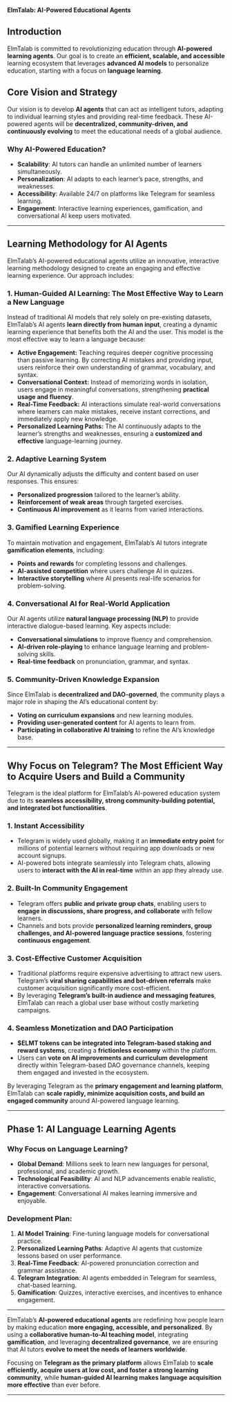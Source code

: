 **ElmTalab: AI-Powered Educational Agents**

## **Introduction**
ElmTalab is committed to revolutionizing education through **AI-powered learning agents**. Our goal is to create an **efficient, scalable, and accessible** learning ecosystem that leverages **advanced AI models** to personalize education, starting with a focus on **language learning**.

## **Core Vision and Strategy**
Our vision is to develop **AI agents** that can act as intelligent tutors, adapting to individual learning styles and providing real-time feedback. These AI-powered agents will be **decentralized, community-driven, and continuously evolving** to meet the educational needs of a global audience.

### **Why AI-Powered Education?**
- **Scalability**: AI tutors can handle an unlimited number of learners simultaneously.
- **Personalization**: AI adapts to each learner’s pace, strengths, and weaknesses.
- **Accessibility**: Available 24/7 on platforms like Telegram for seamless learning.
- **Engagement**: Interactive learning experiences, gamification, and conversational AI keep users motivated.

---

## **Learning Methodology for AI Agents**
ElmTalab’s AI-powered educational agents utilize an innovative, interactive learning methodology designed to create an engaging and effective learning experience. Our approach includes:

### **1. Human-Guided AI Learning: The Most Effective Way to Learn a New Language**
Instead of traditional AI models that rely solely on pre-existing datasets, ElmTalab’s AI agents **learn directly from human input**, creating a dynamic learning experience that benefits both the AI and the user. This model is the most effective way to learn a language because:
- **Active Engagement:** Teaching requires deeper cognitive processing than passive learning. By correcting AI mistakes and providing input, users reinforce their own understanding of grammar, vocabulary, and syntax.
- **Conversational Context:** Instead of memorizing words in isolation, users engage in meaningful conversations, strengthening **practical usage and fluency**.
- **Real-Time Feedback:** AI interactions simulate real-world conversations where learners can make mistakes, receive instant corrections, and immediately apply new knowledge.
- **Personalized Learning Paths:** The AI continuously adapts to the learner’s strengths and weaknesses, ensuring a **customized and effective** language-learning journey.

### **2. Adaptive Learning System**
Our AI dynamically adjusts the difficulty and content based on user responses. This ensures:
- **Personalized progression** tailored to the learner’s ability.
- **Reinforcement of weak areas** through targeted exercises.
- **Continuous AI improvement** as it learns from varied interactions.

### **3. Gamified Learning Experience**
To maintain motivation and engagement, ElmTalab’s AI tutors integrate **gamification elements**, including:
- **Points and rewards** for completing lessons and challenges.
- **AI-assisted competition** where users challenge AI in quizzes.
- **Interactive storytelling** where AI presents real-life scenarios for problem-solving.

### **4. Conversational AI for Real-World Application**
Our AI agents utilize **natural language processing (NLP)** to provide interactive dialogue-based learning. Key aspects include:
- **Conversational simulations** to improve fluency and comprehension.
- **AI-driven role-playing** to enhance language learning and problem-solving skills.
- **Real-time feedback** on pronunciation, grammar, and syntax.

### **5. Community-Driven Knowledge Expansion**
Since ElmTalab is **decentralized and DAO-governed**, the community plays a major role in shaping the AI’s educational content by:
- **Voting on curriculum expansions** and new learning modules.
- **Providing user-generated content** for AI agents to learn from.
- **Participating in collaborative AI training** to refine the AI’s knowledge base.

---

## **Why Focus on Telegram? The Most Efficient Way to Acquire Users and Build a Community**
Telegram is the ideal platform for ElmTalab’s AI-powered education system due to its **seamless accessibility, strong community-building potential, and integrated bot functionalities**. 

### **1. Instant Accessibility**
- Telegram is widely used globally, making it an **immediate entry point** for millions of potential learners without requiring app downloads or new account signups.
- AI-powered bots integrate seamlessly into Telegram chats, allowing users to **interact with the AI in real-time** within an app they already use.

### **2. Built-In Community Engagement**
- Telegram offers **public and private group chats**, enabling users to **engage in discussions, share progress, and collaborate** with fellow learners.
- Channels and bots provide **personalized learning reminders, group challenges, and AI-powered language practice sessions**, fostering **continuous engagement**.

### **3. Cost-Effective Customer Acquisition**
- Traditional platforms require expensive advertising to attract new users. Telegram’s **viral sharing capabilities and bot-driven referrals** make customer acquisition significantly more cost-efficient.
- By leveraging **Telegram’s built-in audience and messaging features**, ElmTalab can reach a global user base without costly marketing campaigns.

### **4. Seamless Monetization and DAO Participation**
- **$ELMT tokens can be integrated into Telegram-based staking and reward systems**, creating a **frictionless economy** within the platform.
- Users can **vote on AI improvements and curriculum development** directly within Telegram-based DAO governance channels, keeping them engaged and invested in the ecosystem.

By leveraging Telegram as the **primary engagement and learning platform**, ElmTalab can **scale rapidly, minimize acquisition costs, and build an engaged community** around AI-powered language learning.

---

## **Phase 1: AI Language Learning Agents**

### **Why Focus on Language Learning?**
- **Global Demand**: Millions seek to learn new languages for personal, professional, and academic growth.
- **Technological Feasibility**: AI and NLP advancements enable realistic, interactive conversations.
- **Engagement**: Conversational AI makes learning immersive and enjoyable.

### **Development Plan:**
1. **AI Model Training**: Fine-tuning language models for conversational practice.
2. **Personalized Learning Paths**: Adaptive AI agents that customize lessons based on user performance.
3. **Real-Time Feedback**: AI-powered pronunciation correction and grammar assistance.
4. **Telegram Integration**: AI agents embedded in Telegram for seamless, chat-based learning.
5. **Gamification**: Quizzes, interactive exercises, and incentives to enhance engagement.

---


ElmTalab’s **AI-powered educational agents** are redefining how people learn by making education **more engaging, accessible, and personalized**. By using a **collaborative human-to-AI teaching model**, integrating **gamification**, and leveraging **decentralized governance**, we are ensuring that AI tutors **evolve to meet the needs of learners worldwide**.

Focusing on **Telegram as the primary platform** allows ElmTalab to **scale efficiently, acquire users at low cost, and foster a strong learning community**, while **human-guided AI learning makes language acquisition more effective** than ever before.

---

